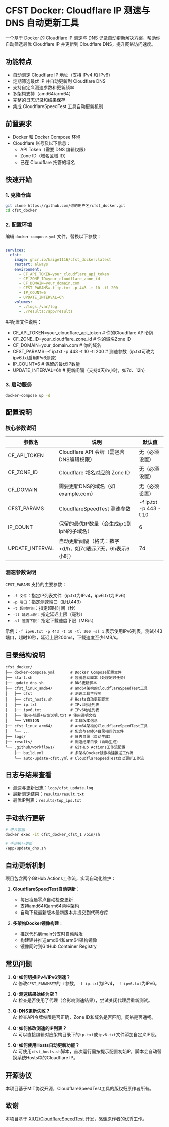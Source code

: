 # CFST Docker: Cloudflare IP 测速与 DNS 自动更新工具

一个基于 Docker 的 Cloudflare IP 测速与 DNS 记录自动更新解决方案，帮助你自动筛选最优 Cloudflare IP 并更新到 Cloudflare DNS，提升网络访问速度。

## 功能特点

- 自动测速 Cloudflare IP 地址（支持 IPv4 和 IPv6）
- 定期筛选最优 IP 并自动更新到 Cloudflare DNS
- 支持自定义测速参数和更新频率
- 多架构支持（amd64/arm64）
- 完整的日志记录和结果保存
- 集成 CloudflareSpeedTest 工具自动更新机制

## 前置要求

- Docker 和 Docker Compose 环境
- Cloudflare 账号及以下信息：
  - API Token（需要 DNS 编辑权限）
  - Zone ID（域名区域 ID）
  - 已在 Cloudflare 托管的域名

## 快速开始

### 1. 克隆仓库

```bash
git clone https://github.com/你的用户名/cfst_docker.git
cd cfst_docker
```

### 2. 配置环境

编辑 `docker-compose.yml` 文件，替换以下参数：

```yaml

services:
  cfst:
    image: ghcr.io/kaige1116/cfst_docker:latest
    restart: always
    environment:
      - CF_API_TOKEN=your_cloudflare_api_token
      - CF_ZONE_ID=your_cloudflare_zone_id
      - CF_DOMAIN=your_domain.com
      - CFST_PARAMS=-f ip.txt -p 443 -t 10 -tl 200
      - IP_COUNT=6
      - UPDATE_INTERVAL=6h
    volumes:
      - ./logs:/var/log
      - ./results:/app/results
```

##配置文件说明：
  - CF_API_TOKEN=your_cloudflare_api_token  # 你的Cloudflare API令牌
  - CF_ZONE_ID=your_cloudflare_zone_id      # 你的域名Zone ID
  - CF_DOMAIN=your_domain.com               # 你的域名
  - CFST_PARAMS=-f ip.txt -p 443 -t 10 -tl 200  # 测速参数（ip.txt可改为ipv6.txt启用IPv6测速）
  - IP_COUNT=6                               # 保留的最优IP数量
  - UPDATE_INTERVAL=6h                       # 更新间隔（支持d天/h小时，如7d、12h）

### 3. 启动服务

```bash
docker-compose up -d
```

## 配置说明

### 核心参数说明

| 参数名           | 说明                                                                 | 默认值                  |
|------------------|----------------------------------------------------------------------|-------------------------|
| CF_API_TOKEN     | Cloudflare API 令牌（需包含DNS编辑权限）                             | 无（必须设置）          |
| CF_ZONE_ID       | Cloudflare 域名对应的 Zone ID                                        | 无（必须设置）          |
| CF_DOMAIN        | 需要更新DNS的域名（如example.com）                                   | 无（必须设置）          |
| CFST_PARAMS      | CloudflareSpeedTest 测速参数                                         | -f ip.txt -p 443 -t 10  |
| IP_COUNT         | 保留的最优IP数量（会生成ip1到ipN的子域名）                           | 6                       |
| UPDATE_INTERVAL  | 自动更新间隔（格式：数字+d/h，如7d表示7天，6h表示6小时）             | 7d                      |

### 测速参数说明

`CFST_PARAMS` 支持的主要参数：

- `-f 文件`：指定IP列表文件（ip.txt为IPv4，ipv6.txt为IPv6）
- `-p 端口`：指定测速端口（默认443）
- `-t 超时时间`：指定超时时间（秒）
- `-tl 延迟上限`：指定延迟上限（毫秒）
- `-sl 速度下限`：指定下载速度下限（MB/s）

示例：`-f ipv6.txt -p 443 -t 10 -tl 200 -sl 1` 表示使用IPv6列表，测试443端口，超时10秒，延迟上限200ms，下载速度至少1MB/s。

## 目录结构说明

```
cfst_docker/
├── docker-compose.yml       # Docker Compose配置文件
├── start.sh                 # 容器启动脚本（处理定时任务）
├── update_dns.sh            # DNS更新脚本
├── cfst_linux_amd64/        # amd64架构的CloudflareSpeedTest工具
│   ├── cfst                 # 测速工具主程序
│   ├── cfst_hosts.sh        # Hosts自动更新脚本
│   ├── ip.txt               # IPv4地址列表
│   ├── ipv6.txt             # IPv6地址列表
│   ├── 使用+错误+反馈说明.txt # 使用说明文档
│   └── VERSION              # 工具版本信息
├── cfst_linux_arm64/        # arm64架构的CloudflareSpeedTest工具
│   └── ...                  # 包含与amd64目录相同的文件
├── logs/                    # 日志目录（自动生成）
├── results/                 # 测速结果目录（自动生成）
└── .github/workflows/       # GitHub Actions工作流配置
    ├── build.yml            # 多架构Docker镜像构建推送工作流
    └── auto-update-cfst.yml # CloudflareSpeedTest自动更新工作流
```

## 日志与结果查看

- 测速与更新日志：`logs/cfst_update.log`
- 最新测速结果：`results/result.txt`
- 最优IP列表：`results/top_ips.txt`

## 手动执行更新

```bash
# 进入容器
docker exec -it cfst_docker_cfst_1 /bin/sh

# 手动执行更新
/app/update_dns.sh
```

## 自动更新机制

项目包含两个GitHub Actions工作流，实现自动化维护：

1. **CloudflareSpeedTest自动更新**：
   - 每日凌晨零点自动检查更新
   - 支持amd64和arm64两种架构
   - 自动下载最新版本最新版本并提交到代码仓库

2. **多架构Docker镜像构建**：
   - 推送代码到main分支时自动触发
   - 构建建并推送amd64和arm64架构镜像
   - 镜像同时到GitHub Container Registry

## 常见问题

1. **Q: 如何切换IPv4/IPv6测速？**  
   A: 修改`CFST_PARAMS`中的`-f`参数，`-f ip.txt`为IPv4，`-f ipv6.txt`为IPv6。

2. **Q: 测速结果始终为空？**  
   A: 检查是否使用了代理（会影响测速结果），尝试关闭代理后重新测试。

3. **Q: DNS更新失败？**  
   A: 检查API令牌权限是否正确，Zone ID和域名是否匹配，网络是否通畅。

4. **Q: 如何修改测速的IP列表？**  
   A: 可以直接编辑对应架构目录下的`ip.txt`或`ipv6.txt`文件添加自定义IP段。

5. **Q: 如何使用Hosts自动更新功能？**  
   A: 可使用`cfst_hosts.sh`脚本，首次运行需按提示配置初始IP，脚本会自动替换系统Hosts中的Cloudflare IP。

## 开源协议

本项目基于MIT协议开源，CloudflareSpeedTest工具的版权归原作者所有。

## 致谢

本项目基于 [XIU2/CloudflareSpeedTest](https://github.com/XIU2/CloudflareSpeedTest) 开发，感谢原作者的优秀工作。